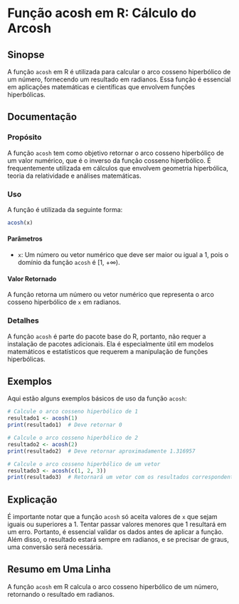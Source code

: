 <!--
Meta Description: # Função acosh em R: Cálculo do Arcosh ## Sinopse A função `acosh` em R é utilizada para calcular o arco cosseno hiperbólico de um número, fornecendo ...
Meta Keywords: função, acosh, que, cosseno, hiperbólico
-->

# Função acosh em R: Cálculo do Arcosh

## Sinopse
A função `acosh` em R é utilizada para calcular o arco cosseno hiperbólico de um número, fornecendo um resultado em radianos. Essa função é essencial em aplicações matemáticas e científicas que envolvem funções hiperbólicas.

## Documentação
### Propósito
A função `acosh` tem como objetivo retornar o arco cosseno hiperbólico de um valor numérico, que é o inverso da função cosseno hiperbólico. É frequentemente utilizada em cálculos que envolvem geometria hiperbólica, teoria da relatividade e análises matemáticas.

### Uso
A função é utilizada da seguinte forma:

```R
acosh(x)
```

#### Parâmetros
- `x`: Um número ou vetor numérico que deve ser maior ou igual a 1, pois o domínio da função `acosh` é [1, +∞).

#### Valor Retornado
A função retorna um número ou vetor numérico que representa o arco cosseno hiperbólico de `x` em radianos.

### Detalhes
A função `acosh` é parte do pacote base do R, portanto, não requer a instalação de pacotes adicionais. Ela é especialmente útil em modelos matemáticos e estatísticos que requerem a manipulação de funções hiperbólicas.

## Exemplos
Aqui estão alguns exemplos básicos de uso da função `acosh`:

```R
# Calcule o arco cosseno hiperbólico de 1
resultado1 <- acosh(1)
print(resultado1)  # Deve retornar 0

# Calcule o arco cosseno hiperbólico de 2
resultado2 <- acosh(2)
print(resultado2)  # Deve retornar aproximadamente 1.316957

# Calcule o arco cosseno hiperbólico de um vetor
resultado3 <- acosh(c(1, 2, 3))
print(resultado3)  # Retornará um vetor com os resultados correspondentes
```

## Explicação
É importante notar que a função `acosh` só aceita valores de `x` que sejam iguais ou superiores a 1. Tentar passar valores menores que 1 resultará em um erro. Portanto, é essencial validar os dados antes de aplicar a função. Além disso, o resultado estará sempre em radianos, e se precisar de graus, uma conversão será necessária.

## Resumo em Uma Linha
A função `acosh` em R calcula o arco cosseno hiperbólico de um número, retornando o resultado em radianos.